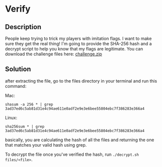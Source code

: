 # Verify

## Description

People keep trying to trick my players with imitation flags. I want to make sure they get the real thing! I'm going to provide the SHA-256 hash and a decrypt script to help you know that my flags are legitimate.
You can download the challenge files here:
[challenge.zip](https://artifacts.picoctf.net/c_rhea/21/challenge.zip)

## Solution

after extracting the file, go to the files directory in your terminal and run this command:

Mac:

```shell
shasum -a 256 * | grep 3ad37ed6c5ab81d31e4c94ae611e0adf2e9e3e6bee55804ebc7f386283e366a4
```

Linux:

```shell
sha256sum * | grep 3ad37ed6c5ab81d31e4c94ae611e0adf2e9e3e6bee55804ebc7f386283e366a4
```

basically, you are calculating the hash of all the files and returning the one that matches your valid hash using grep.

To decrypt the file once you've verified the hash, run ```./decrypt.sh files/<file>```.
